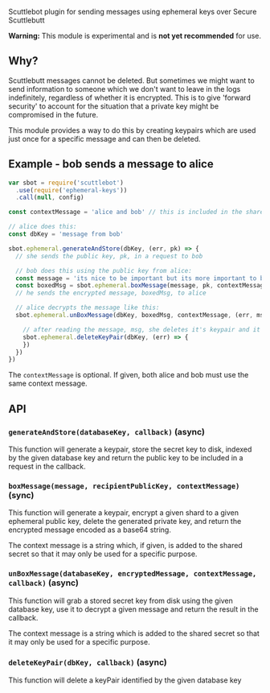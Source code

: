 
Scuttlebot plugin for sending messages using ephemeral keys over Secure Scuttlebutt

**Warning:** This module is experimental and is **not yet recommended** for use.

## Why? 

Scuttlebutt messages cannot be deleted.  But sometimes we might want to send information to someone which we don't want to leave in the logs indefinitely, regardless of whether it is encrypted.  This is to give 'forward security' to account for the situation that a private key might be compromised in the future.

This module provides a way to do this by creating keypairs which are used just once for a specific message and can then be deleted. 

## Example - bob sends a message to alice

```js
var sbot = require('scuttlebot')
  .use(require('ephemeral-keys'))  
  .call(null, config)

const contextMessage = 'alice and bob' // this is included in the shared secret

// alice does this:
const dbKey = 'message from bob'

sbot.ephemeral.generateAndStore(dbKey, (err, pk) => {
  // she sends the public key, pk, in a request to bob

  // bob does this using the public key from alice:
  const message = 'its nice to be important but its more important to be nice'
  const boxedMsg = sbot.ephemeral.boxMessage(message, pk, contextMessage)
  // he sends the encrypted message, boxedMsg, to alice

  // alice decrypts the message like this:
  sbot.ephemeral.unBoxMessage(dbKey, boxedMsg, contextMessage, (err, msg) => {

    // after reading the message, msg, she deletes it's keypair and it is gone forever...    
    sbot.ephemeral.deleteKeyPair(dbKey, (err) => {
    })
  })
})
```

The `contextMessage` is optional.  If given, both alice and bob must use the same context message.

## API

### `generateAndStore(databaseKey, callback)` (async)

This function will generate a keypair, store the secret key
to disk, indexed by the given database key and return
the public key to be included in a request in the callback.

### `boxMessage(message, recipientPublicKey, contextMessage)` (sync)

This function will generate a keypair, encrypt a given shard to
a given ephemeral public key, delete the generated private key, 
and return the encrypted message encoded as a base64 string.
 
The context message is a string which, if given, is added to the shared
secret so that it may only be used for a specific purpose.

### `unBoxMessage(databaseKey, encryptedMessage, contextMessage, callback)` (async)

This function will grab a stored secret key from disk using the
given database key, use it to decrypt a given message and return the
result in the callback.

The context message is a string which is added to the shared
secret so that it may only be used for a specific purpose.

### `deleteKeyPair(dbKey, callback)` (async)

This function will delete a keyPair identified by the given database key
